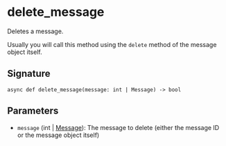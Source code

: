 # delete_message

Deletes a message.

Usually you will call this method using the `delete` method of the message object itself.

## Signature

`async def delete_message(message: int | Message) -> bool`

## Parameters

- `message` (int | [Message](../types/message)): The message to delete (either the message ID or the message object itself)